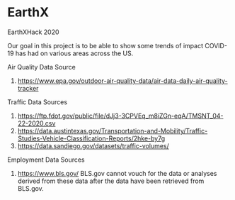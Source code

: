 # EarthX

EarthXHack 2020

Our goal in this project is to be able to show some trends of impact COVID-19 has had on various areas across the US.




Air Quality Data Source

  1. https://www.epa.gov/outdoor-air-quality-data/air-data-daily-air-quality-tracker

Traffic Data Sources

  1. https://ftp.fdot.gov/public/file/dJj3-3CPVEq_m8iZGn-eqA/TMSNT_04-22-2020.csv
  2. https://data.austintexas.gov/Transportation-and-Mobility/Traffic-Studies-Vehicle-Classification-Reports/2hke-by7g
  3. https://data.sandiego.gov/datasets/traffic-volumes/
  
Employment Data Sources  
  1. https://www.bls.gov/
  BLS.gov cannot vouch for the data or analyses derived from these data after the data have been retrieved from BLS.gov.
